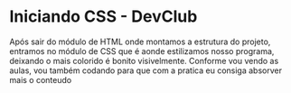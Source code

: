 # Iniciando CSS - DevClub 
 
 Após sair do módulo de HTML onde montamos a estrutura do projeto, entramos no módulo de CSS que é aonde estilizamos nosso programa, deixando o mais colorido é bonito visivelmente.
 Conforme vou vendo as aulas, vou também codando para que com a pratica eu consiga absorver mais o conteudo
